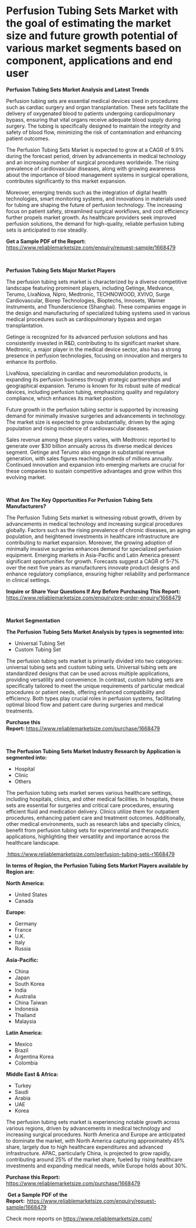 <p><h1>Perfusion Tubing Sets Market with the goal of estimating the market size and future growth potential of various market segments based on component, applications and end user</h1></p><p><strong>Perfusion Tubing Sets Market Analysis and Latest Trends</strong></p>
<p><p>Perfusion tubing sets are essential medical devices used in procedures such as cardiac surgery and organ transplantation. These sets facilitate the delivery of oxygenated blood to patients undergoing cardiopulmonary bypass, ensuring that vital organs receive adequate blood supply during surgery. The tubing is specifically designed to maintain the integrity and safety of blood flow, minimizing the risk of contamination and enhancing patient outcomes.</p><p>The Perfusion Tubing Sets Market is expected to grow at a CAGR of 9.9% during the forecast period, driven by advancements in medical technology and an increasing number of surgical procedures worldwide. The rising prevalence of cardiovascular diseases, along with growing awareness about the importance of blood management systems in surgical operations, contributes significantly to this market expansion. </p><p>Moreover, emerging trends such as the integration of digital health technologies, smart monitoring systems, and innovations in materials used for tubing are shaping the future of perfusion technology. The increasing focus on patient safety, streamlined surgical workflows, and cost efficiency further propels market growth. As healthcare providers seek improved perfusion solutions, the demand for high-quality, reliable perfusion tubing sets is anticipated to rise steadily.</p></p>
<p><strong>Get a Sample PDF of the Report:&nbsp;</strong> <a href="https://www.reliablemarketsize.com/enquiry/request-sample/1668479?utm_campaign=2130&utm_medium=2&utm_source=Github&utm_content=ia&utm_term=05032025&utm_id=perfusion-tubing-sets">https://www.reliablemarketsize.com/enquiry/request-sample/1668479</a></p>
<p>&nbsp;</p>
<p><strong>Perfusion Tubing Sets Major Market Players</strong></p>
<p><p>The perfusion tubing sets market is characterized by a diverse competitive landscape featuring prominent players, including Getinge, Medvance, Terumo, LivaNova, Nipro, Medtronic, TECHNOWOOD, XVIVO, Surge Cardiovascular, Biorep Technologies, Bioptechs, Innosets, Warner Instruments, and Thunderscience (Shanghai). These companies engage in the design and manufacturing of specialized tubing systems used in various medical procedures such as cardiopulmonary bypass and organ transplantation.</p><p>Getinge is recognized for its advanced perfusion solutions and has consistently invested in R&D, contributing to its significant market share. Medtronic, a major player in the medical device sector, also has a strong presence in perfusion technologies, focusing on innovation and mergers to enhance its portfolio.</p><p>LivaNova, specializing in cardiac and neuromodulation products, is expanding its perfusion business through strategic partnerships and geographical expansion. Terumo is known for its robust suite of medical devices, including perfusion tubing, emphasizing quality and regulatory compliance, which enhances its market position.</p><p>Future growth in the perfusion tubing sector is supported by increasing demand for minimally invasive surgeries and advancements in technology. The market size is expected to grow substantially, driven by the aging population and rising incidence of cardiovascular diseases.</p><p>Sales revenue among these players varies, with Medtronic reported to generate over $30 billion annually across its diverse medical devices segment. Getinge and Terumo also engage in substantial revenue generation, with sales figures reaching hundreds of millions annually. Continued innovation and expansion into emerging markets are crucial for these companies to sustain competitive advantages and grow within this evolving market.</p></p>
<p>&nbsp;</p>
<p><strong>What Are The Key Opportunities For Perfusion Tubing Sets Manufacturers?</strong></p>
<p><p>The Perfusion Tubing Sets market is witnessing robust growth, driven by advancements in medical technology and increasing surgical procedures globally. Factors such as the rising prevalence of chronic diseases, an aging population, and heightened investments in healthcare infrastructure are contributing to market expansion. Moreover, the growing adoption of minimally invasive surgeries enhances demand for specialized perfusion equipment. Emerging markets in Asia-Pacific and Latin America present significant opportunities for growth. Forecasts suggest a CAGR of 5-7% over the next five years as manufacturers innovate product designs and enhance regulatory compliance, ensuring higher reliability and performance in clinical settings.</p></p>
<p><strong>Inquire or Share Your Questions If Any Before Purchasing This Report:</strong> <a href="https://www.reliablemarketsize.com/enquiry/pre-order-enquiry/1668479?utm_campaign=2130&utm_medium=2&utm_source=Github&utm_content=ia&utm_term=05032025&utm_id=perfusion-tubing-sets">https://www.reliablemarketsize.com/enquiry/pre-order-enquiry/1668479</a></p>
<p>&nbsp;</p>
<p><strong>Market Segmentation</strong></p>
<p><strong>The Perfusion Tubing Sets Market Analysis by types is segmented into:</strong></p>
<p><ul><li>Universal Tubing Set</li><li>Custom Tubing Set</li></ul></p>
<p><p>The perfusion tubing sets market is primarily divided into two categories: universal tubing sets and custom tubing sets. Universal tubing sets are standardized designs that can be used across multiple applications, providing versatility and convenience. In contrast, custom tubing sets are specifically tailored to meet the unique requirements of particular medical procedures or patient needs, offering enhanced compatibility and efficiency. Both types play crucial roles in perfusion systems, facilitating optimal blood flow and patient care during surgeries and medical treatments.</p></p>
<p><strong>Purchase this Report:&nbsp;</strong><a href="https://www.reliablemarketsize.com/purchase/1668479?utm_campaign=2130&utm_medium=2&utm_source=Github&utm_content=ia&utm_term=05032025&utm_id=perfusion-tubing-sets">https://www.reliablemarketsize.com/purchase/1668479</a></p>
<p>&nbsp;</p>
<p><strong>The Perfusion Tubing Sets Market Industry Research by Application is segmented into:</strong></p>
<p><ul><li>Hospital</li><li>Clinic</li><li>Others</li></ul></p>
<p><p>The perfusion tubing sets market serves various healthcare settings, including hospitals, clinics, and other medical facilities. In hospitals, these sets are essential for surgeries and critical care procedures, ensuring efficient fluid and medication delivery. Clinics utilize them for outpatient procedures, enhancing patient care and treatment outcomes. Additionally, other medical environments, such as research labs and specialty clinics, benefit from perfusion tubing sets for experimental and therapeutic applications, highlighting their versatility and importance across the healthcare landscape.</p></p>
<p><a href="https://www.reliablemarketsize.com/perfusion-tubing-sets-r1668479?utm_campaign=2130&utm_medium=2&utm_source=Github&utm_content=ia&utm_term=05032025&utm_id=perfusion-tubing-sets">&nbsp;https://www.reliablemarketsize.com/perfusion-tubing-sets-r1668479</a></p>
<p><strong>In terms of Region, the Perfusion Tubing Sets Market Players available by Region are:</strong></p>
<p>
    <p> <strong> North America: </strong>
        <ul>
            <li>United States</li>
            <li>Canada</li>
        </ul>
        </p> 
    <p> <strong> Europe: </strong>
        <ul>
            <li>Germany</li>
            <li>France</li>
            <li>U.K.</li>
            <li>Italy</li>
            <li>Russia</li>
        </ul>
        </p> 
    <p> <strong> Asia-Pacific: </strong>
        <ul>
            <li>China</li>
            <li>Japan</li>
            <li>South Korea</li>
            <li>India</li>
            <li>Australia</li>
            <li>China Taiwan</li>
            <li>Indonesia</li>
            <li>Thailand</li>
            <li>Malaysia</li>
        </ul>
        </p> 
    <p> <strong> Latin America: </strong>
        <ul>
            <li>Mexico</li>
            <li>Brazil</li>
            <li>Argentina Korea</li>
            <li>Colombia</li>
        </ul>
        </p> 
    <p> <strong> Middle East & Africa: </strong>
        <ul>
            <li>Turkey</li>
            <li>Saudi</li>
            <li>Arabia</li>
            <li>UAE</li>
            <li>Korea</li>
        </ul>
    </p>
    </p>
<p><p>The perfusion tubing sets market is experiencing notable growth across various regions, driven by advancements in medical technology and increasing surgical procedures. North America and Europe are anticipated to dominate the market, with North America capturing approximately 45% share, largely due to high healthcare expenditures and advanced infrastructure. APAC, particularly China, is projected to grow rapidly, contributing around 25% of the market share, fueled by rising healthcare investments and expanding medical needs, while Europe holds about 30%.</p></p>
<p><strong>Purchase this Report: </strong><a href="https://www.reliablemarketsize.com/purchase/1668479?utm_campaign=2130&utm_medium=2&utm_source=Github&utm_content=ia&utm_term=05032025&utm_id=perfusion-tubing-sets">https://www.reliablemarketsize.com/purchase/1668479</a></p>
<p>&nbsp;<strong>Get a Sample PDF of the Report:&nbsp;&nbsp;</strong><a href="https://www.reliablemarketsize.com/enquiry/request-sample/1668479?utm_campaign=2130&utm_medium=2&utm_source=Github&utm_content=ia&utm_term=05032025&utm_id=perfusion-tubing-sets">https://www.reliablemarketsize.com/enquiry/request-sample/1668479</a></p>
<p><strong></strong></p>
<p>Check more reports on <a href="https://www.reliablemarketsize.com/?utm_campaign=2130&utm_medium=2&utm_source=Github&utm_content=ia&utm_term=05032025&utm_id=perfusion-tubing-sets">https://www.reliablemarketsize.com/</a></p>